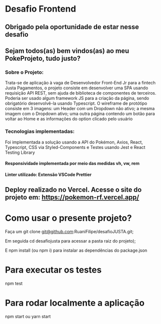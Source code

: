 # Desafio Frontend
## Obrigado pela oportunidade de estar nesse desafio

## Sejam todos(as) bem vindos(as) ao meu PokeProjeto, tudo justo?

### Sobre o Projeto:
  Trata-se de aplicação à vaga de Desenvolvedor Front-End Jr para a fintech Justa Pagamentos, o projeto consiste em desenvolver uma SPA usando requisição API REST, sem ajuda de biblioteca de componentes de terceiros. Poderia ser usado algum framework JS para a criação da página, sendo obrigatório desenvolvê-la usando Typescript.
  O wireframe de protótipo consiste em 3 imagens:
      um Header com um Dropdown não ativo;
      a mesma imagem com o Dropdown ativo;
      uma outra página contendo um botão para voltar ao Home e as informações do option clicado pelo usuário
      
### Tecnologias implementadas:
  Foi implementada a solução usando a API do Pokémon, Axios, React, Typescript, CSS via Styled-Components e Testes usando Jest e React Testing Library
#### Responsividade implementada por meio das medidas vh, vw, rem
#### Linter utilizado: Extensão VSCode Prettier


## Deploy realizado no Vercel. Acesse o site do projeto em: https://pokemon-rf.vercel.app/

# Como usar o presente projeto?
  Faça um git clone git@github.com:RuaniFilipe/desafioJUSTA.git;
  
  Em seguida cd desafiojusta para acessar a pasta raiz do projeto);
  
  E npm install (ou npm i) para instalar as dependências do package.json

# Para executar os testes
  npm test

# Para rodar localmente a aplicação
  npm start ou yarn start
  
